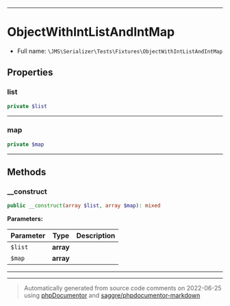 ***

# ObjectWithIntListAndIntMap





* Full name: `\JMS\Serializer\Tests\Fixtures\ObjectWithIntListAndIntMap`



## Properties


### list



```php
private $list
```






***

### map



```php
private $map
```






***

## Methods


### __construct



```php
public __construct(array $list, array $map): mixed
```








**Parameters:**

| Parameter | Type | Description |
|-----------|------|-------------|
| `$list` | **array** |  |
| `$map` | **array** |  |




***


***
> Automatically generated from source code comments on 2022-06-25 using [phpDocumentor](http://www.phpdoc.org/) and [saggre/phpdocumentor-markdown](https://github.com/Saggre/phpDocumentor-markdown)

